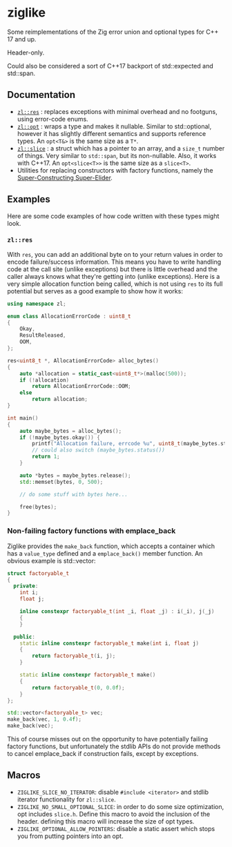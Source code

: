 # ziglike

Some reimplementations of the Zig error union and optional types for C++ 17 and up.

Header-only.

Could also be considered a sort of C++17 backport of std::expected and std::span.

## Documentation

- [`zl::res`](./doc/res.md) : replaces exceptions with minimal overhead and no footguns, using error-code enums.
- [`zl::opt`](./doc/opt.md) : wraps a type and makes it nullable. Similar to std::optional, however it has slightly different semantics and supports reference types. An `opt<T&>` is the same size as a `T*`.
- [`zl::slice`](./doc/slice.md) : a struct which has a pointer to an array, and a `size_t` number of things. Very similar to `std::span`, but its non-nullable. Also, it works with C++17. An `opt<slice<T>>` is the same size as a `slice<T>`.
- Utilities for replacing constructors with factory functions, namely the
  [Super-Constructing Super-Elider](https://quuxplusone.github.io/blog/2018/05/17/super-elider-round-2/).

## Examples

Here are some code examples of how code written with these types might look.

### `zl::res`

With `res`, you can add an additional byte on to your return values in order to
encode failure/success information. This means you have to write handling code
at the call site (unlike exceptions) but there is little overhead and the caller
always knows what they're getting into (unlike exceptions). Here is a very simple
allocation function being called, which is not using `res` to its full potential
but serves as a good example to show how it works:

```cpp
using namespace zl;

enum class AllocationErrorCode : uint8_t
{
    Okay,
    ResultReleased,
    OOM,
};

res<uint8_t *, AllocationErrorCode> alloc_bytes()
{
    auto *allocation = static_cast<uint8_t*>(malloc(500));
    if (!allocation)
        return AllocationErrorCode::OOM;
    else
        return allocation;
}

int main()
{
    auto maybe_bytes = alloc_bytes();
    if (!maybe_bytes.okay()) {
        printf("Allocation failure, errcode %u", uint8_t(maybe_bytes.status()));
        // could also switch (maybe_bytes.status())
        return 1;
    }

    auto *bytes = maybe_bytes.release();
    std::memset(bytes, 0, 500);

    // do some stuff with bytes here...

    free(bytes);
}
```

### Non-failing factory functions with emplace_back

Ziglike provides the `make_back` function, which accepts a container which has
a `value_type` defined and a `emplace_back()` member function. An obvious example
is std::vector:

```cpp
struct factoryable_t
{
  private:
    int i;
    float j;

    inline constexpr factoryable_t(int _i, float _j) : i(_i), j(_j)
    {
    }

  public:
    static inline constexpr factoryable_t make(int i, float j)
    {
        return factoryable_t(i, j);
    }

    static inline constexpr factoryable_t make()
    {
        return factoryable_t(0, 0.0f);
    }
};

std::vector<factoryable_t> vec;
make_back(vec, 1, 0.4f);
make_back(vec);
```

This of course misses out on the opportunity to have potentially failing factory
functions, but unfortunately the stdlib APIs do not provide methods to cancel
emplace_back if construction fails, except by exceptions.

## Macros

- `ZIGLIKE_SLICE_NO_ITERATOR`: disable `#include <iterator>` and stdlib iterator functionality for `zl::slice`.
- `ZIGLIKE_NO_SMALL_OPTIONAL_SLICE`: in order to do some size optimization, opt includes `slice.h`. Define this macro to avoid the inclusion of the header. defining this macro will increase the size of opt<slice> types.
- `ZIGLIKE_OPTIONAL_ALLOW_POINTERS`: disable a static assert which stops you from putting pointers into an opt.
